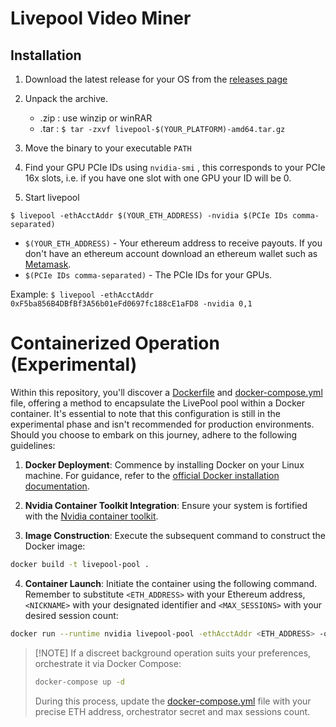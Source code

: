 # Livepool Video Miner

## Installation

1. Download the latest release for your OS from the [releases page](https://github.com/Livepool-io/transcoder/releases/)

2. Unpack the archive.
   - .zip : use winzip or winRAR
   - .tar : `$ tar -zxvf livepool-$(YOUR_PLATFORM)-amd64.tar.gz`

3. Move the binary to your executable `PATH`

4. Find your GPU PCIe IDs using `nvidia-smi` , this corresponds to your PCIe 16x slots, i.e. if you have one slot with one GPU your ID will be 0.

5. Start livepool

```
$ livepool -ethAcctAddr $(YOUR_ETH_ADDRESS) -nvidia $(PCIe IDs comma-separated)
```

- `$(YOUR_ETH_ADDRESS)` - Your ethereum address to receive payouts. If you don't have an ethereum account download an ethereum wallet such as [Metamask](https://metamask.io/).
- `$(PCIe IDs comma-separated)` - The PCIe IDs for your GPUs.

Example: `$ livepool -ethAcctAddr 0xF5ba856B4DBfBf3A56b01eFd0697fc188cE1aFD8 -nvidia 0,1`

# Containerized Operation (Experimental)

Within this repository, you'll discover a [Dockerfile](Dockerfile) and [docker-compose.yml](docker-compose.yml) file, offering a method to encapsulate the LivePool pool within a Docker container. It's essential to note that this configuration is still in the experimental phase and isn't recommended for production environments. Should you choose to embark on this journey, adhere to the following guidelines:

1. **Docker Deployment**: Commence by installing Docker on your Linux machine. For guidance, refer to the [official Docker installation documentation](https://docs.docker.com/engine/install/ubuntu/).

2. **Nvidia Container Toolkit Integration**: Ensure your system is fortified with the [Nvidia container toolkit](https://github.com/NVIDIA/nvidia-container-toolkit).

3. **Image Construction**: Execute the subsequent command to construct the Docker image:

```bash
docker build -t livepool-pool .
```

4. **Container Launch**: Initiate the container using the following command. Remember to substitute `<ETH_ADDRESS>` with your Ethereum address, `<NICKNAME>` with your designated identifier and `<MAX_SESSIONS>` with your desired session count:

```bash
docker run --runtime nvidia livepool-pool -ethAcctAddr <ETH_ADDRESS> -orchSecret <ORCH_SECRET> -maxSessions <MAX_SESSIONS>
```

 > \[!NOTE]
 > If a discreet background operation suits your preferences, orchestrate it via Docker Compose:
>
>```bash
>docker-compose up -d
>```
>
> During this process, update the [docker-compose.yml](docker-compose.yml) file with your precise ETH address, orchestrator secret and max sessions count.
